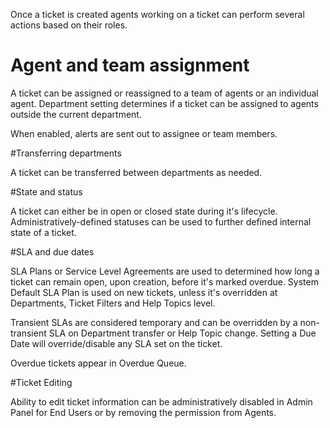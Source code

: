 Once a ticket is created agents working on a ticket can perform several actions based on their roles.

# Agent and team assignment

A ticket can be assigned or reassigned to a team of agents or an individual agent. Department setting determines if a ticket can be assigned to agents outside the current department.

When enabled, alerts are sent out to assignee or team members.

#Transferring departments

A ticket can be transferred between departments as needed.

#State and status

A ticket can either be in open or closed state during it's lifecycle. Administratively-defined statuses can be used to further defined internal state of a ticket.

#SLA and due dates

SLA Plans or Service Level Agreements are used to determined how long a ticket can remain open, upon creation, before it's marked overdue.  System Default SLA Plan is used on new tickets, unless it's overridden at Departments, Ticket Filters and Help Topics level. 

Transient SLAs are considered temporary and can be overridden by a non-transient SLA on Department transfer or Help Topic change. Setting a Due Date will override/disable any SLA set on the ticket.

Overdue tickets appear in Overdue Queue.

#Ticket Editing

Ability to edit ticket information can be administratively disabled in Admin Panel for End Users or by removing the permission from Agents.





